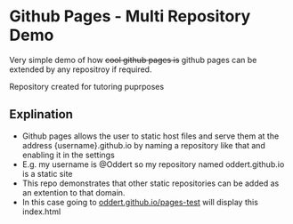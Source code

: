 # Github Pages - Multi Repository Demo

Very simple demo of how ~~cool github pages is~~ github pages can be extended by any repositroy if required.

Repository created for tutoring puprposes

## Explination
- Github pages allows the user to static host files and serve them at the address {username}.github.io by naming a repository like that and enabling it in the settings
- E.g. my username is @Oddert so my repository named oddert.github.io is a static site
- This repo demonstrates that other static repositories can be added as an extention to that domain.
- In this case going to [oddert.github.io/pages-test](https://oddert.github.io/pages-test/) will display this index.html